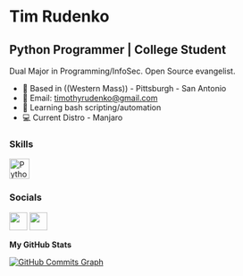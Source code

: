 Tim Rudenko
============================

Python Programmer | College Student
---------------------------------------

Dual Major in Programming/InfoSec. Open Source evangelist.

* 📍  Based in ((Western Mass)) - Pittsburgh - San Antonio
* 📕  Email: [timothyrudenko@gmail.com](mailto:timothyrudenko@gmail.com)
* 📖  Learning bash scripting/automation
* 💻  Current Distro - Manjaro

### Skills

<p align="left">
<a href="https://www.python.org/" target="_blank" rel="noreferrer"><img src="https://raw.githubusercontent.com/danielcranney/readme-generator/main/public/icons/skills/python-colored.svg" width="36" height="36" alt="Python" /></a>


### Socials

<p align="left"> <a href="https://www.github.com/TRudenko22" target="_blank" rel="noreferrer"><img src="https://raw.githubusercontent.com/danielcranney/readme-generator/main/public/icons/socials/github-dark.svg" width="32" height="32" /></a> <a href="https://www.linkedin.com/in/timothy-rudenko-602a9420b/" target="_blank" rel="noreferrer"><img src="https://raw.githubusercontent.com/danielcranney/readme-generator/main/public/icons/socials/linkedin.svg" width="32" height="32" /></a></p>

<b>My GitHub Stats</b>


<a href="http://www.github.com/TRudenko22"><img src="https://activity-graph.herokuapp.com/graph?username=TRudenko22&bg_color=1c1917&color=ffffff&line=10b981&point=ffffff&area_color=1c1917&area=true&hide_border=true&custom_title=GitHub%20Commits%20Graph" alt="GitHub Commits Graph" /></a>



